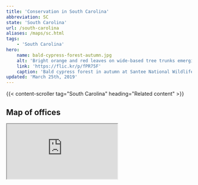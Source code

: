 ```yaml
---
title: 'Conservation in South Carolina'
abbreviation: SC
state: 'South Carolina'
url: /south-carolina
aliases: /maps/sc.html
tags:
    - 'South Carolina'
hero:
    name: bald-cypress-forest-autumn.jpg
    alt: 'Bright orange and red leaves on wide-based tree trunks emerging from a swamp.'
    link: 'https://flic.kr/p/fPR75F'
    caption: 'Bald cypress forest in autumn at Santee National Wildlife Refuge. Photo by Marc Epstein, USFWS.'
updated: 'March 25th, 2019'
---
```


{{< content-scroller tag="South Carolina" heading="Related content" >}}

## Map of offices

<iframe src="https://usfws.github.io/southeast-mega-map/?state=South+Carolina" class="state-map" title="List of offices in the Southeast Region of the U.S. Fish and Wildlife Service"></iframe>
